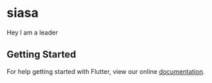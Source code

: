 # siasa

Hey I am a leader

## Getting Started

For help getting started with Flutter, view our online
[documentation](https://flutter.io/).
